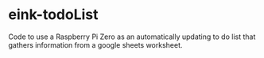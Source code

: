 # eink-todoList
Code to use a Raspberry Pi Zero as an automatically updating to do list that gathers information from a google sheets worksheet.

